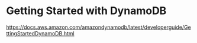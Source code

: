 # Getting Started with DynamoDB

https://docs.aws.amazon.com/amazondynamodb/latest/developerguide/GettingStartedDynamoDB.html
